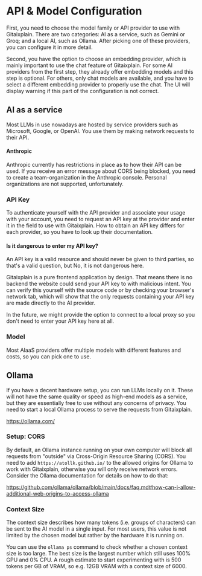 # API & Model Configuration

First, you need to choose the model family or API provider to use with Gitaixplain.
There are two categories: AI as a service, such as Gemini or Groq; and a local AI, such as Ollama.
After picking one of these providers, you can configure it in more detail.

Second, you have the option to choose an embedding provider, which is mainly important to use the chat feature of Gitaixplain.
For some AI providers from the first step, they already offer embedding models and this step is optional.
For others, only chat models are available, and you have to select a different embedding provider to properly use the chat.
The UI will display warning if this part of the configuration is not correct.

## AI as a service

Most LLMs in use nowadays are hosted by service providers such as Microsoft, Google, or OpenAI.
You use them by making network requests to their API.

#### Anthropic

Anthropic currently has restrictions in place as to how their API can be used. 
If you receive an error message about CORS being blocked, you need to create a team-organization in the Anthropic console. 
Personal organizations are not supported, unfortunately.

### API Key

To authenticate yourself with the API provider and associate your usage with your account, you need to request an API
key at the provider and enter it in the field to use with Gitaixplain.
How to obtain an API key differs for each provider, so you have to look up their documentation.

#### Is it dangerous to enter my API key?

An API key is a valid resource and should never be given to third parties, so that's a valid question, but No, it is not
dangerous here.

Gitaixplain is a pure frontend application by design.
That means there is no backend the website could send your API key to with malicious intent.
You can verify this yourself with the source code or by checking your browser's network tab, which will show that the
only requests containing your API key are made directly to the AI provider.

In the future, we might provide the option to connect to a local proxy so you don't need to enter your API key here at
all.

### Model

Most AIaaS providers offer multiple models with different features and costs, so you can pick one to use.

## Ollama

If you have a decent hardware setup, you can run LLMs locally on it.
These will not have the same quality or speed as high-end models as a service, but they are essentially free to use
without any concerns of privacy.
You need to start a local Ollama process to serve the requests from Gitaixplain.

https://ollama.com/

### Setup: CORS

By default, an Ollama instance running on your own computer will block all requests from "outside" via Cross-Origin
Resource Sharing (CORS).
You need to add `https://atollk.github.io/` to the allowed origins for Ollama to work with Gitaixplain, otherwise you
will only receive network errors.
Consider the Ollama documentation for details on how to do that:

https://github.com/ollama/ollama/blob/main/docs/faq.md#how-can-i-allow-additional-web-origins-to-access-ollama

### Context Size

The context size describes how many tokens (i.e. groups of characters) can be sent to the AI model in a single input.
For most users, this value is not limited by the chosen model but rather by the hardware it is running on.

You can use the `ollama ps` command to check whether a chosen context size is too large.
The best size is the largest number which still uses 100% GPU and 0% CPU.
A rough estimate to start experimenting with is 500 tokens per GB of VRAM, so e.g. 12GB VRAM with a context size of
6000.